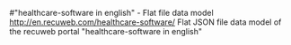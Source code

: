 #"healthcare-software in english" - Flat file data model
http://en.recuweb.com/healthcare-software/
Flat JSON file data model of the recuweb portal "healthcare-software in english"
